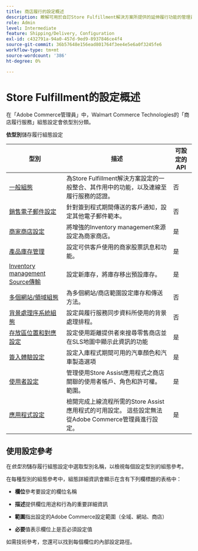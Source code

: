 ```yaml
---
title: 商店履行的設定概述
description: 瞭解可用於自訂Store Fulfillment解決方案所提供的延伸履行功能的管理員組態設定型別，以及完成組態的相關說明連結。
role: Admin
level: Intermediate
feature: Shipping/Delivery, Configuration
exl-id: c432791a-94a0-457d-9ed9-8937846ce4f4
source-git-commit: 36b57648e156ead801764f3ee4e5e6a0f3245fe6
workflow-type: tm+mt
source-wordcount: '386'
ht-degree: 0%

---
```


# Store Fulfillment的設定概述

在「Adobe Commerce管理員」中，Walmart Commerce Technologies的「商店履行服務」組態設定會依型別分類。

**依型別**&#x200B;儲存履行組態設定

| **型別** | **描述** | **可設定的API** |
|--------------------------------------------------------------------------|--------------------------------------------------------------------------------------------------------------------------------------------------------------------------|----------------------|
| [一般組態](enable-general.md) | 為Store Fulfillment解決方案設定的一般整合、其作用中的功能，以及連線至履行服務的認證。 | 否 |
| [銷售電子郵件設定](sales-emails.md) | 針對簽到程式期間傳送的客戶通知，設定其他電子郵件範本。 | 否 |
| [商家商店設定](merchant-store-configuration.md) | 將增強的Inventory management來源設定為商家商店。 | 是 |
| [產品庫存管理](product-stock.md) | 設定可供客戶使用的商家股票訊息和功能。 | 是 |
| [Inventory management Source傳輸](inventory-stock-transfer.md) | 設定新庫存，將庫存移出預設庫存。 | 是 |
| [多個網站/領域組態](multi-site-and-scope-config.md) | 為多個網站/商店範圍設定庫存和傳送方法。 | 否 |
| [背景處理序系統組態](background-processes.md) | 設定與履行服務同步資料所使用的背景處理排程。 | 否 |
| [存放區位置和對應設定](store-location-map-provider-setup.md) | 設定使用距離提供者來搜尋零售商店並在SLS地圖中顯示此資訊的功能 | 是 |
| [簽入體驗設定](check-in-experience-setup.md) | 設定入庫程式期間可用的汽車顏色和汽車製造選項 | 是 |
| [使用者設定](user-setup.md) | 管理使用Store Assist應用程式之商店關聯的使用者帳戶、角色和許可權。 範圍。 | 是 |
| [應用程式設定](app-setup.md) | 檢閱完成上線流程所需的Store Assist應用程式的可用設定。 這些設定無法從Adobe Commerce管理員進行設定。 | 是 |

## 使用設定參考

在&#x200B;_依型別_&#x200B;儲存履行組態設定中選取型別名稱，以檢視每個設定型別的組態參考。

在每種型別的組態參考中，組態詳細資訊會顯示在含有下列欄標題的表格中：

- **欄位**&#x200B;參考要設定的欄位名稱

- **描述**&#x200B;提供欄位用途和行為的重要詳細資訊

- **範圍**&#x200B;指出設定的Adobe Commerce設定範圍（全域、網站、商店）

- **必要**&#x200B;值表示欄位上是否必須設定值

如需技術參考，您還可以找到每個欄位的內部設定路徑。
